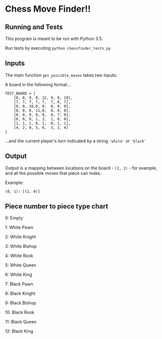 # Chess Move Finder!!

## Running and Tests

This program is meant to be run with Python 3.5.

Run tests by executing `python chessfinder_tests.py`

## Inputs

The main function `get_possible_moves` takes two inputs:

A board in the following format...

```
TEST_BOARD = [
    [0, 8, 9, 0, 12, 9, 8, 10],
    [7, 7, 7, 7, 7,  7, 0, 7],
    [0, 0, 10,0, 0,  0, 0, 0],
    [0, 0, 0, 11,0,  0, 0, 0],
    [0, 0, 0, 0, 0,  0, 7, 0],
    [0, 0, 0, 1, 3,  1, 0, 0],
    [1, 1, 1, 0, 1,  0, 1, 1],
    [4, 2, 0, 5, 6,  3, 2, 4]
]
```

...and the current player's turn indicated by a string `'white'` or `'black'`

## Output

Output is a mapping between locations on the board - `(2, 2)` - for example, and all the possible moves that piece can make.

Example:

`(0, 1): [(2, 0)]`

## Piece number to piece type chart

0: Empty

1: White Pawn

2: White Knight

3: White Bishop

4: White Rook

5: White Queen

6: White King

7: Black Pawn

8: Black Knight

9: Black Bishop

10: Black Rook

11: Black Queen

12: Black King
